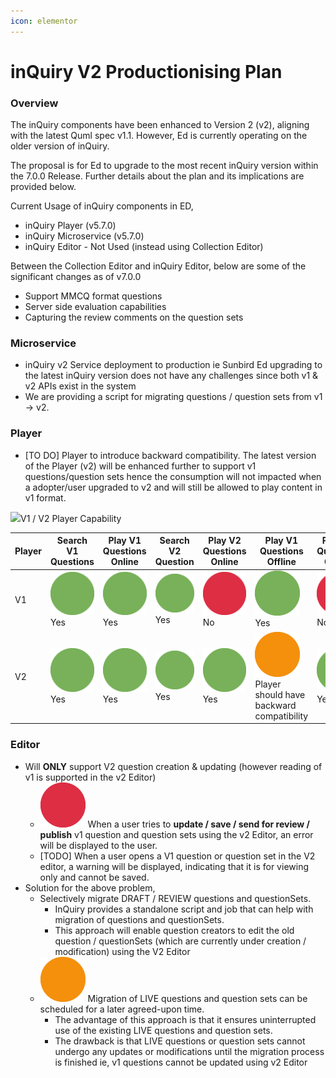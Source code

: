 ```yaml
---
icon: elementor
---
```


# inQuiry V2 Productionising Plan

### **Overview** <a href="#inquiryv2productionisingplan-overview" id="inquiryv2productionisingplan-overview"></a>

The inQuiry components have been enhanced to Version 2 (v2), aligning with the latest Quml spec v1.1. However, Ed is currently operating on the older version of inQuiry.

The proposal is for Ed to upgrade to the most recent inQuiry version within the 7.0.0 Release. Further details about the plan and its implications are provided below.

Current Usage of inQuiry components in ED,

* inQuiry Player (v5.7.0)
* inQuiry Microservice (v5.7.0)
* inQuiry Editor - Not Used (instead using Collection Editor)

Between the Collection Editor and inQuiry Editor, below are some of the significant changes as of v7.0.0

* Support MMCQ format questions
* Server side evaluation capabilities
* Capturing the review comments on the question sets

### **Microservice** <a href="#inquiryv2productionisingplan-microservice" id="inquiryv2productionisingplan-microservice"></a>

* inQuiry v2 Service deployment to production ie Sunbird Ed upgrading to the latest inQuiry version does not have any challenges since both v1 & v2 APIs exist in the system
* We are providing a script for migrating questions / question sets from v1 → v2.

### **Player** <a href="#inquiryv2productionisingplan-player" id="inquiryv2productionisingplan-player"></a>

* \[TO DO] Player to introduce backward compatibility. The latest version of the Player (v2) will be enhanced further to support v1 questions/question sets hence the consumption will not impacted when a adopter/user upgraded to v2 and will still be allowed to play content in v1 format.

![](<../../../.gitbook/assets/grey\_arrow\_down (2).png>)V1 / V2 Player Capability

| **Player** | **Search V1 Questions**                                | **Play V1 Questions Online**                           | **Search V2 Question**                                 | **Play V2 Questions Online**                           | **Play V1 Questions Offline**                                                                | **Play V2 Questions Offline**                          |
| ---------- | ------------------------------------------------------ | ------------------------------------------------------ | ------------------------------------------------------ | ------------------------------------------------------ | -------------------------------------------------------------------------------------------- | ------------------------------------------------------ |
| V1         | ![(blue star)](../../../.gitbook/assets/1f7e2.png) Yes | ![(blue star)](../../../.gitbook/assets/1f7e2.png) Yes | ![(blue star)](../../../.gitbook/assets/1f7e2.png) Yes | ![(blue star)](../../../.gitbook/assets/1f534.png) No  | ![(blue star)](../../../.gitbook/assets/1f7e2.png) Yes                                       | ![(blue star)](../../../.gitbook/assets/1f534.png) No  |
| V2         | ![(blue star)](../../../.gitbook/assets/1f7e2.png) Yes | ![(blue star)](../../../.gitbook/assets/1f7e2.png) Yes | ![(blue star)](../../../.gitbook/assets/1f7e2.png) Yes | ![(blue star)](../../../.gitbook/assets/1f7e2.png) Yes | ![(blue star)](../../../.gitbook/assets/1f7e0.png) Player should have backward compatibility | ![(blue star)](../../../.gitbook/assets/1f7e2.png) Yes |

### **Editor** <a href="#inquiryv2productionisingplan-editor" id="inquiryv2productionisingplan-editor"></a>

* Will **ONLY** support V2 question creation & updating (however reading of v1 is supported in the v2 Editor)
  * ![(blue star)](../../../.gitbook/assets/1f534.png) When a user tries to **update / save / send for review / publish** v1 question and question sets using the v2 Editor, an error will be displayed to the user.
  * \[TODO] When a user opens a V1 question or question set in the V2 editor, a warning will be displayed, indicating that it is for viewing only and cannot be saved.
* Solution for the above problem,
  * Selectively migrate DRAFT / REVIEW questions and questionSets.
    * InQuiry provides a standalone script and job that can help with migration of questions and questionSets.
    * This approach will enable question creators to edit the old question / questionSets (which are currently under creation / modification) using the V2 Editor
  * ![(blue star)](../../../.gitbook/assets/1f7e0.png) Migration of LIVE questions and question sets can be scheduled for a later agreed-upon time.
    * The advantage of this approach is that it ensures uninterrupted use of the existing LIVE questions and question sets.
    * The drawback is that LIVE questions or question sets cannot undergo any updates or modifications until the migration process is finished ie, v1 questions cannot be updated using v2 Editor
